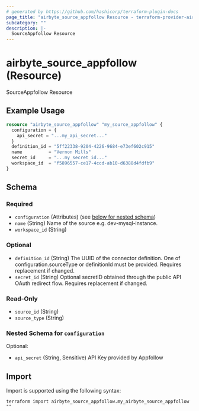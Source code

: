 ```yaml
---
# generated by https://github.com/hashicorp/terraform-plugin-docs
page_title: "airbyte_source_appfollow Resource - terraform-provider-airbyte"
subcategory: ""
description: |-
  SourceAppfollow Resource
---
```


# airbyte_source_appfollow (Resource)

SourceAppfollow Resource

## Example Usage

```terraform
resource "airbyte_source_appfollow" "my_source_appfollow" {
  configuration = {
    api_secret = "...my_api_secret..."
  }
  definition_id = "5ff22338-9204-4226-9684-e73ef602c915"
  name          = "Vernon Mills"
  secret_id     = "...my_secret_id..."
  workspace_id  = "f5896557-ce17-4ccd-ab10-d6388d4fdfb9"
}
```

<!-- schema generated by tfplugindocs -->
## Schema

### Required

- `configuration` (Attributes) (see [below for nested schema](#nestedatt--configuration))
- `name` (String) Name of the source e.g. dev-mysql-instance.
- `workspace_id` (String)

### Optional

- `definition_id` (String) The UUID of the connector definition. One of configuration.sourceType or definitionId must be provided. Requires replacement if changed.
- `secret_id` (String) Optional secretID obtained through the public API OAuth redirect flow. Requires replacement if changed.

### Read-Only

- `source_id` (String)
- `source_type` (String)

<a id="nestedatt--configuration"></a>
### Nested Schema for `configuration`

Optional:

- `api_secret` (String, Sensitive) API Key provided by Appfollow

## Import

Import is supported using the following syntax:

```shell
terraform import airbyte_source_appfollow.my_airbyte_source_appfollow ""
```
